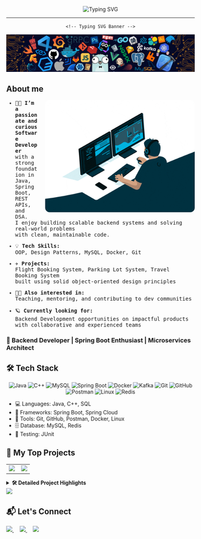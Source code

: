 

<!-- My headline name and banner --> 
<div align="center">

<p align="center">
  <!-- Headline -->
  <img src="https://readme-typing-svg.herokuapp.com?font=Fira+Code&size=24&pause=1000&color=FAF0E6&center=true&vCenter=true&width=600&lines=Hi+👋+I+am+Jyotsana+Chandwani;Backend+Developer" alt="Typing SVG" />

  ---
    <!-- Typing SVG Banner -->
  <img src ="https://github.com/Chandwani-13/Chandwani-13/blob/main/Images/header_.png"/>
</p>
</div>



<!-- About me section with side image -->
## About me
<p align="left">
  <img src="https://github.com/Chandwani-13/Chandwani-13/blob/main/Images/Coding%20Work%20From%20Home%20GIF%20by%20Domme%20Space.gif" width="400" align="right" style="margin-left: 20px; border-radius: 12px;" />
</p>

<samp>

- 👩‍💻 <b>I’m a passionate and curious Software Developer</b>  
  with a strong foundation in Java, Spring Boot, REST APIs, and DSA.  
  I enjoy building scalable backend systems and solving real-world problems  
  with clean, maintainable code.

- 💡 <b>Tech Skills:</b>  
  OOP, Design Patterns, MySQL, Docker, Git

- ✈️ <b>Projects:</b>  
  Flight Booking System, Parking Lot System, Travel Booking System  
  built using solid object-oriented design principles

- 👩‍🏫 <b>Also interested in:</b>  
  Teaching, mentoring, and contributing to dev communities

- 🪐 <b>Currently looking for:</b>  
  Backend Development opportunities on impactful products  
  with collaborative and experienced teams

</samp>



<!-- Short tagline -->
<h3>🚀 Backend Developer | Spring Boot Enthusiast | Microservices Architect</h3>




<!-- My tech stack with logos of skills and in written too -->
## 🛠️ Tech Stack

<!-- Logos -->
<p >
  <div align="center" padding="40">
<img src="https://skillicons.dev/icons?i=java" alt="Java" width="50" />  
<img src="https://skillicons.dev/icons?i=cpp" alt="C++" width="50"/>  
<img src="https://skillicons.dev/icons?i=mysql" alt="MySQL" width="50"/>  

<img src="https://skillicons.dev/icons?i=spring" alt="Spring Boot" width="50"/>  
<img src="https://skillicons.dev/icons?i=docker" alt="Docker" width="50"/>  
<img src="https://cdn.jsdelivr.net/gh/devicons/devicon/icons/kafka/kafka-original.svg" alt="Kafka" width="50"/>  

<img src="https://skillicons.dev/icons?i=git" alt="Git" width="50"/>  
<img src="https://skillicons.dev/icons?i=github" alt="GitHub" width="50"/>  
<img src="https://skillicons.dev/icons?i=postman" alt="Postman" width="50"/>  
<img src="https://skillicons.dev/icons?i=linux" alt="Linux" width="50"/>  
<img src="https://cdn.jsdelivr.net/gh/devicons/devicon/icons/redis/redis-original.svg" alt="Redis" width="50"/>  
</div>
</p>

<!-- written part-->

- 💻 Languages: Java, C++, SQL
- 🚀 Frameworks: Spring Boot, Spring Cloud
- 🧰 Tools: Git, GitHub, Postman, Docker, Linux
- 🗄️ Database: MySQL, Redis
- 🧪 Testing: JUnit



<!-- My project details with detail part seperate -->
## 🚀 My Top Projects

<!-- Project short part -->
<table>
  <tr>
    <td style="padding-right: 10px;">
      <a href="https://github.com/Chandwani-13/E-Commerce-Platform-Project" target="_blank">
        <img src="https://github-readme-stats.vercel.app/api/pin/?username=Chandwani-13&repo=E-Commerce-Platform-Project&theme=radical&border_color=F7941D" />
      </a>
    </td>
    <td>
      <a href="https://github.com/Chandwani-13/parking-lot-system" target="_blank">
        <img src="https://github-readme-stats.vercel.app/api/pin/?username=Chandwani-13&repo=parking-lot-system&theme=radical&border_color=F7941D" />
      </a>
    </td>
  </tr>
</table>


<!-- Project detail part -->
<details>
  <summary><b>🛠️ Detailed Project Highlights</b></summary>
  
### 🛒 E-Commerce Platform

- 🧱 Java + Spring Boot + Redis + Kafka  
- ⚙️ Modular microservices: Orders, Payments, Notification, Product  
- 🚀 Redis caching improved performance by **10x**
- 📬 Kafka-driven email system
- 💳 Razorpay simulation + Elasticsearch filtering

---

### 🅿️ Parking Lot System

- 💻 Built with Java + OOP + CLI
- 🧠 Used Strategy & Singleton design patterns
- 🎯 Built like real-world parking logic
- 🚗 Multiple vehicle types + live commands

</details>

<img src="https://github.com/Chandwani-13/E-Commerce-Platform-Project/blob/main/assets/architecture-diagram.gif" />




<!-- Connection details -->
  ## 📬 Let's Connect

<p align="left">
  <a href="mailto:jyotsana1999chandwani@gmail.com">
    <img src="https://img.shields.io/badge/Gmail-D14836?style=flat&logo=gmail&logoColor=white" width="100"/>
  </a>
  &nbsp;&nbsp;&nbsp;
  <a href="https://www.linkedin.com/in/jyotsana-chandwani">
    <img src="https://img.shields.io/badge/LinkedIn-blue?style=flat&logo=linkedin&logoColor=white" width="100"/>
  </a>
  &nbsp;&nbsp;&nbsp;
  <a href="https://github.com/Chandwani-13">
    <img src="https://img.shields.io/badge/GitHub-100000?style=flat&logo=github&logoColor=white" width="100"/>
  </a>
</p>





